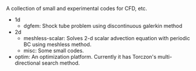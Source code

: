 A collection of small and experimental codes for CFD, etc.

  * 1d
    * dgfem: Shock tube problem using discontinuous galerkin method
  * 2d
    * meshless-scalar: Solves 2-d scalar advection equation with periodic BC using meshless method.
    * misc: Some small codes.
  * optim: An optimization platform. Currently it has Torczon's multi-directional search method.